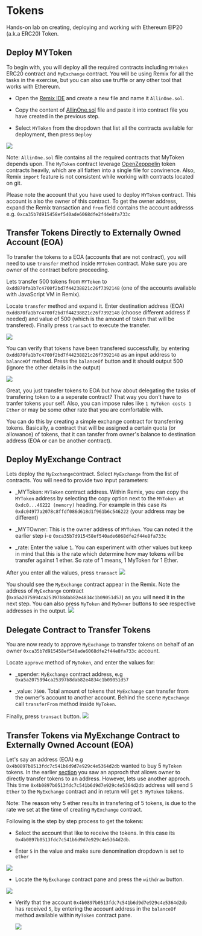 # Tokens
Hands-on lab on creating, deploying and working with Ethereum EIP20 (a.k.a ERC20) Token.

## Deploy MYToken
To begin with, you will deploy all the required contracts including ```MYToken``` ERC20 contract and ```MyExchange``` contract. You will be using Remix for all the tasks in the exercise, but you can also use truffle or any other tool that works with Ethereum.

* Open the [Remix IDE](https://remix.ethereum.org) and create a new file and name it ```AllinOne.sol```. 

* Copy the content of [AllinOne.sol](https://github.com/razi-rais/blockchain-workshop/blob/master/tokens/AllInOne.sol) file and paste it into contract file you have created in the previous step. 

* Select ```MYToken``` from the dropdown that list all the contracts available for deployment, then press ```Deploy```  

<img src="https://github.com/razi-rais/blockchain-workshop/blob/master/images/tokens-1.png">

  
  Note: ```AllinOne.sol``` file contains all the required contracts that MyToken depends upon. The ```MyToken``` contract       leverage [OpenZepppelin](https://github.com/OpenZeppelin/openzeppelin-solidity/tree/v1.2.0/contracts/token) token contracts   heavily, which are all flatten into a single file for convinence. Also, Remix ```import``` feature is not consistent while     working with contracts located on git.
  
Please note the account that you have used to deploy ```MYToken``` contract. This account is also the owner of this contract. To get the owner address, expand the Remix transaction and ```from``` field contains the account addresss e.g. ```0xca35b7d915458ef540ade6068dfe2f44e8fa733c```
  
## Transfer Tokens Directly to Externally Owned Account (EOA) 
To transfer the tokens to a EOA (accounts that are not contract), you will need to use ```transfer``` method inside ```MYToken``` contract. Make sure you are owner of the contract before proceeding. 

Lets transfer 500 tokens from ```MYToken``` to ```0xdd870fa1b7c4700f2bd7f44238821c26f7392148``` (one of the accounts available with JavaScript VM in Remix). 

Locate ```transfer``` method and expand it. Enter destination address (EOA) ```0xdd870fa1b7c4700f2bd7f44238821c26f7392148``` (choose different address if needed) and value of 500 (which is the amount of token that will be transfered). Finally press ```transact``` to execute the transfer.

<img src="https://github.com/razi-rais/blockchain-workshop/blob/master/images/tokens-2.png">

You can verify that tokens have been transfered successfully, by entering ```0xdd870fa1b7c4700f2bd7f44238821c26f7392148``` as an input address to ```balanceOf``` method. Press the ```balanceOf``` button and it should output 500 (ignore the other details in the output)

<img src="https://github.com/razi-rais/blockchain-workshop/blob/master/images/tokens-3.png">

Great, you just transfer tokens to EOA but how about delegating the tasks of transfering token to a a seperate contract? That way you don't have to tranfer tokens your self. Also, you can impose rules like ```1 MyToken costs 1 Ether``` or may be some other rate that you are comfortable with. 

You can do this by creating a simple exchange contract for transferring tokens. Basically, a contract that will be assigned a  certain quota (or allowance) of tokens, that it can tansfer from owner's balance to destination address (EOA or can be another contract). 

## Deploy MyExchange Contract
Lets deploy the ```MyExchange```contract. Select ```MyExchange``` from the list of contracts. You will need to provide two input parameters:

* _MYToken: ```MYToken``` contract address. Within Remix, you can copy the ```MYToken``` address by selecting the copy option next to the ```MYToken at 0xdc0...46222 (memory)``` heading. For example in this case its ```0xdc04977a2078c8ffdf086d618d1f961b6c546222``` (your address may be different)

* _MYTOwner: This is the owner address of ```MYToken```. You can noted it the earlier step i-e ```0xca35b7d915458ef540ade6068dfe2f44e8fa733c```

* _rate: Enter the value ```1```. You can experiment with other values but keep in mind that this is the rate which determine how may tokens will be transfer against 1 ether. So rate of 1 means, 1 MyToken for 1 Ether.

After you enter all the values, press ```transact```
<img src="https://github.com/razi-rais/blockchain-workshop/blob/master/images/tokens-5.png">

You should see the ```MyExchange``` contract appear in the Remix. Note the address of ```MyExchange``` contract (```0xa5a2075994ca25397b8dab82e4834c1b09051d57```) as you will need it in the next step. You can also press ```MyToken``` and ```MyOwner``` buttons to see respective addresses in the output.
<img src="https://github.com/razi-rais/blockchain-workshop/blob/master/images/tokens-6.png">

## Delegate Contract to Transfer Tokens
You are now ready to approve ```MyExchange``` to transfer tokens on behalf of an owner ```0xca35b7d915458ef540ade6068dfe2f44e8fa733c``` account. 

Locate ```approve``` method of ```MyToken```, and enter the values for:

* _spender: ```MyExchange``` contract address, e.g ```0xa5a2075994ca25397b8dab82e4834c1b09051d57```

* _value: ```7500```. Total amount of tokens that ```MyExchange``` can transfer from the owner's account to another account. Behind the scene ```MyExchange``` call ```transferFrom``` method inside ```MyToken```.

Finally, press ```transact``` button.
<img src="https://github.com/razi-rais/blockchain-workshop/blob/master/images/tokens-7.png">

## Transfer Tokens via MyExchange Contract to Externally Owned Account (EOA) 
Let's say an address (EOA) e.g ```0x4b0897b0513fdc7c541b6d9d7e929c4e5364d2db``` wanted to buy 5 ```MyToken``` tokens. In the earlier [section](https://github.com/razi-rais/blockchain-workshop/edit/master/tokens/ReadME.md#20) you saw an approch that allows owner to directly transfer tokens to an address. However, lets use another approch. This time ```0x4b0897b0513fdc7c541b6d9d7e929c4e5364d2db``` address will send ```5 Ether``` to the ```MyExchange``` contract and in return will get ```5 MyToken``` tokens.

  Note: The reason why 5 ether results in transfering of 5 tokens, is due to the rate we set at the time of creating    ```MyExchange``` contract. 
  
  Following is the step by step process to get the tokens:
  
  * Select the account that like to receive the tokens. In this case its ```0x4b0897b0513fdc7c541b6d9d7e929c4e5364d2db```. 
  
  * Enter ```5``` in the value and make sure denomination dropdown is set to ```ether```
  
  <img src="https://github.com/razi-rais/blockchain-workshop/blob/master/images/tokens-8.png">

  * Locate the ```MyExchange``` contract pane and press the ```withdraw``` button.

  <img src="https://github.com/razi-rais/blockchain-workshop/blob/master/images/tokens-9.png">
  
  * Verify that the account ```0x4b0897b0513fdc7c541b6d9d7e929c4e5364d2db``` has received ```5```, by entering the account address in the ```balanceOf``` method available within ```MyToken``` contract pane.
  
    <img src="https://github.com/razi-rais/blockchain-workshop/blob/master/images/tokens-9.png">

  
  
  

  
  
